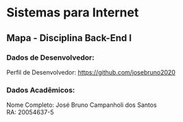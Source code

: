 # Sistemas para Internet

## Mapa - Disciplina Back-End I

### Dados de Desenvolvedor:

Perfil de Desenvolvedor: https://github.com/josebruno2020

### Dados Acadêmicos: 

Nome Completo: José Bruno Campanholi dos Santos <br/>
RA: 20054637-5